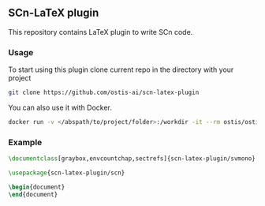 ## SCn-LaTeX plugin

This repository contains LaTeX plugin to write SCn code.

### Usage

To start using this plugin clone current repo in the directory with your project

```sh
git clone https://github.com/ostis-ai/scn-latex-plugin
```

You can also use it with Docker.

```sh
docker run -v </abspath/to/project/folder>:/workdir -it --rm ostis/ostis-standard <main .tex-file name>
```

### Example

```tex
\documentclass[graybox,envcountchap,sectrefs]{scn-latex-plugin/svmono}

\usepackage{scn-latex-plugin/scn}

\begin{document}
\end{document}
```
